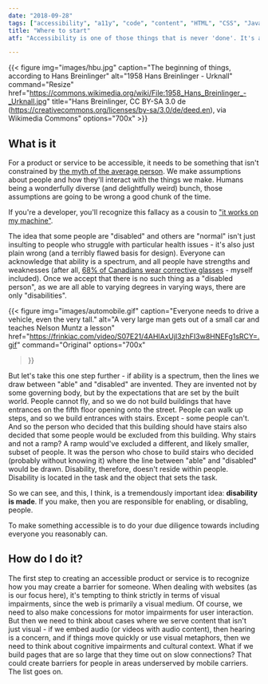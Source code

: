 ```yaml
---
date: "2018-09-28"
tags: ["accessibility", "a11y", "code", "content", "HTML", "CSS", "Javascript", "semantics"]
title: "Where to start"
atf: "Accessibility is one of those things that is never 'done'. It's a principle. If accessibility (let alone digital accessibility) is brand new to you as a concept, first of all - congratulations on wanting to learn something new."

---
```


{{< figure
img="images/hbu.jpg" 
caption="The beginning of things, according to Hans Breinlinger"
alt="1958 Hans Breinlinger - Urknall" 
command="Resize" 
href="https://commons.wikimedia.org/wiki/File:1958_Hans_Breinlinger_-_Urknall.jpg"
title="Hans Breinlinger, CC BY-SA 3.0 de (https://creativecommons.org/licenses/by-sa/3.0/de/deed.en), via Wikimedia Commons"
options="700x" >}}

## What is it

For a product or service to be accessible, it needs to be something that isn't constrained by <a href="https://99percentinvisible.org/episode/on-average/" target="_blank">the myth of the average person</a>. We make assumptions about people and how they'll interact with the things we make. Humans being a wonderfully diverse (and delightfully weird) bunch, those assumptions are going to be wrong a good chunk of the time. 

If you're a developer, you'll recognize this fallacy as a cousin to <a class="blue" target="_blank" href='https://hackernoon.com/it-works-on-my-machine-f7a1e3d90c63'>"it works on my machine"</a>.

The idea that some people are "disabled" and others are "normal" isn't just insulting to people who struggle with particular health issues - it's also just plain wrong (and a terribly flawed basis for design). Everyone can acknowledge that ability is a spectrum, and all people have strengths and weaknesses (after all, <a class="green" target="_blank" href="https://eyecarebusiness.ca/embracing-the-future-of-our-industry/">68% of Canadians wear corrective glasses</a> - myself included). Once we accept that there is no such thing as a "disabled person", as we are all able to varying degrees in varying ways, there are only "disabilities".

{{< figure
img="images/automobile.gif" 
caption="Everyone needs to drive a vehicle, even the very tall."
alt="A very large man gets out of a small car and teaches Nelson Muntz a lesson" 
href="https://frinkiac.com/video/S07E21/4AHlAxUjI3zhFI3w8HNEFg1sRCY=.gif"
command="Original"
options="700x"
 >}}

But let's take this one step further - if ability is a spectrum, then the lines we draw between "able" and "disabled" are invented. They are invented not by some governing body, but by the expectations that are set by the built world. People cannot fly, and so we do not build buildings that have entrances on the fifth floor opening onto the street. People can walk up steps, and so we build entrances with stairs. Except - some people can't. And so the person who decided that this building should have stairs also decided that some people would be excluded from this building. Why stairs and not a ramp? A ramp would've excluded a different, and likely smaller, subset of people. It was the person who chose to build stairs who decided (probably without knowing it) where the line between "able" and "disabled" would be drawn. Disability, therefore, doesn't reside within people. Disability is located in the task and the object that sets the task. 

So we can see, and this, I think, is a tremendously important idea: <strong>disability is made</strong>. If you make, then you are responsible for enabling, or disabling, people.

To make something accessible is to do your due diligence towards including everyone you reasonably can.


## How do I do it?

The first step to creating an accessible product or service is to recognize how you may create a barrier for someone. When dealing with websites (as is our focus here), it's tempting to think strictly in terms of visual impairments, since the web is primarily a visual medium. Of course, we need to also make concessions for motor impairments for user interaction. But then we need to think about cases where we serve content that isn't just visual - if we embed audio (or videos with audio content), then hearing is a concern, and if things move quickly or use visual metaphors, then we need to think about cognitive impairments and cultural context. What if we build pages that are so large that they time out on slow connections? That could create barriers for people in areas underserved by mobile carriers. The list goes on.

